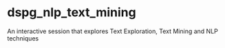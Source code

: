 # dspg_nlp_text_mining
An interactive session that explores Text Exploration, Text Mining and NLP techniques
